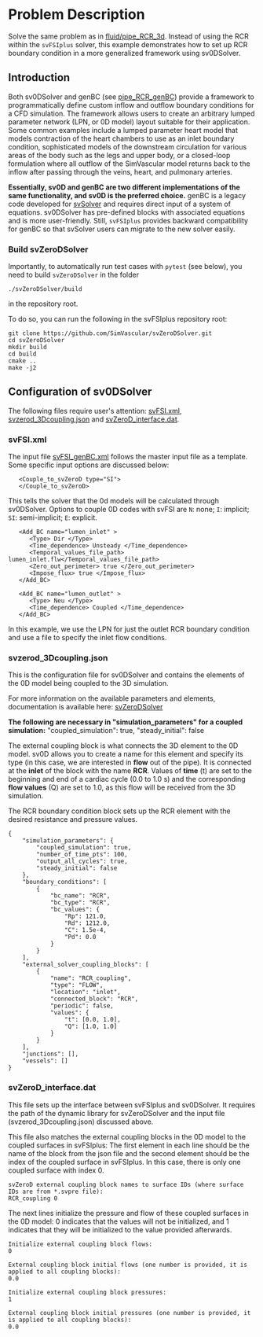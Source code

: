 
# **Problem Description**

Solve the same problem as in [fluid/pipe_RCR_3d](../pipe_RCR_3D). Instead of using the RCR within the `svFSIplus` solver, this example demonstrates how to set up RCR boundary condition in a more generalized framework using sv0DSolver.

## Introduction

Both sv0DSolver and genBC (see [pipe_RCR_genBC](../pipe_RCR_genBC)) provide a framework to programmatically define custom inflow and outflow boundary conditions for a CFD simulation. The framework allows users to create an arbitrary lumped parameter network (LPN, or 0D model) layout suitable for their application. Some common examples include a lumped parameter heart model that models contraction of the heart chambers to use as an inlet boundary condition, sophisticated models of the downstream circulation for various areas of the body such as the legs and upper body, or a closed-loop formulation where all outflow of the SimVascular model returns back to the inflow after passing through the veins, heart, and pulmonary arteries.

**Essentially, sv0D and genBC are two different implementations of the same functionality, and sv0D is the preferred choice.**  genBC is a legacy code developed for [svSolver](https://github.com/SimVascular/svSolver) and requires direct input of a system of equations. sv0DSolver has pre-defined blocks with associated equations and is more user-friendly. Still, `svFSIplus` provides backward compatibility for genBC so that svSolver users can migrate to the new solver easily. 


### Build svZeroDSolver
Importantly, to automatically run test cases with `pytest` (see below), you need to build `svZeroDSolver` in the folder
```
./svZeroDSolver/build
``` 
in the repository root.

To do so, you can run the following in the svFSIplus repository root:
```
git clone https://github.com/SimVascular/svZeroDSolver.git
cd svZeroDSolver
mkdir build
cd build
cmake ..
make -j2
``` 

## Configuration of sv0DSolver

The following files require user's attention: [svFSI.xml](./svFSI.xml), [svzerod_3Dcoupling.json](./svzerod_3Dcoupling.json) and [svZeroD_interface.dat](./svZeroD_interface.dat).

### svFSI.xml

The input file [svFSI_genBC.xml](./svFSI.xml) follows the master input file as a template. Some specific input options are discussed below:

```
   <Couple_to_svZeroD type="SI">
   </Couple_to_svZeroD>
```

This tells the solver that the 0d models will be calculated through sv0DSolver. Options to couple 0D codes with svFSI are `N`: none; `I`: implicit; `SI`: semi-implicit; `E`: explicit.

```
   <Add_BC name="lumen_inlet" > 
      <Type> Dir </Type> 
      <Time_dependence> Unsteady </Time_dependence> 
      <Temporal_values_file_path> lumen_inlet.flw</Temporal_values_file_path> 
      <Zero_out_perimeter> true </Zero_out_perimeter> 
      <Impose_flux> true </Impose_flux> 
   </Add_BC> 

   <Add_BC name="lumen_outlet" > 
      <Type> Neu </Type> 
      <Time_dependence> Coupled </Time_dependence> 
   </Add_BC> 
```

In this example, we use the LPN for just the outlet RCR boundary condition and use a file to specify the inlet flow conditions.

### svzerod_3Dcoupling.json

This is the configuration file for sv0DSolver and contains the elements of the 0D model being coupled to the 3D simulation. 

For more information on the available parameters and elements, documentation is available here: [svZeroDSolver](https://github.com/SimVascular/svZeroDSolver)

**The following are necessary in "simulation_parameters" for a coupled simulation:**
"coupled_simulation": true,
"steady_initial": false

The external coupling block is what connects the 3D element to the 0D model. sv0D allows you to create a name for this element and specify its type (in this case, we are interested in **flow** out of the pipe). It is connected at the **inlet** of the block with the name **RCR**. Values of **time** (t) are set to the beginning and end of a cardiac cycle (0.0 to 1.0 s) and the corresponding **flow values** (Q) are set to 1.0, as this flow will be received from the 3D simulation.

The RCR boundary condition block sets up the RCR element with the desired resistance and pressure values.

```
{
    "simulation_parameters": {
        "coupled_simulation": true,
        "number_of_time_pts": 100,
        "output_all_cycles": true,
        "steady_initial": false
    },
    "boundary_conditions": [
        {
            "bc_name": "RCR",
            "bc_type": "RCR",
            "bc_values": {
                "Rp": 121.0,
                "Rd": 1212.0,
                "C": 1.5e-4,
                "Pd": 0.0
            }
        }
    ],
    "external_solver_coupling_blocks": [
        {
            "name": "RCR_coupling",
            "type": "FLOW",
            "location": "inlet",
            "connected_block": "RCR",
            "periodic": false,
            "values": {
                "t": [0.0, 1.0],
                "Q": [1.0, 1.0]
            }
        }
    ],
    "junctions": [],
    "vessels": []
}
```

### svZeroD_interface.dat

This file sets up the interface between svFSIplus and sv0DSolver. It requires the path of the dynamic library for svZeroDSolver and the input file (svzerod_3Dcoupling.json) discussed above.

This file also matches the external coupling blocks in the 0D model to the coupled surfaces in svFSIplus:
The first element in each line should be the name of the block from the json file and the second element should be the index of the coupled surface in svFSIplus. In this case, there is only one coupled surface with index 0.

```
svZeroD external coupling block names to surface IDs (where surface IDs are from *.svpre file):
RCR_coupling 0
```

The next lines initialize the pressure and flow of these coupled surfaces in the 0D model:
0 indicates that the values will not be initialized, and 1 indicates that they will be initialized to the value provided afterwards.

```
Initialize external coupling block flows:
0

External coupling block initial flows (one number is provided, it is applied to all coupling blocks):
0.0

Initialize external coupling block pressures:
1

External coupling block initial pressures (one number is provided, it is applied to all coupling blocks):
0.0
```